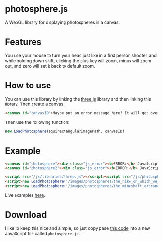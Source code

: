 # photosphere.js
A WebGL library for displaying photospheres in a canvas.

# Features
You use your mouse to turn your head just like in a first person shooter, and while holding down shift, clicking the plus key will zoom, minus will zoom out, and zero will set it back to default zoom.

# How to use
You can use this library by linking the [three.js](https://threejs.org/) library and then linking this library. Then create a canvas.
```html
<canvas id="canvasID">Maybe put an error message here? It will get overwritten by the canvas once it loads.</canvas>
```
Then use the following function:
```js
new LoadPhotosphere(equirectangularImagePath, canvasID)
```
# Example
```html
<canvas id="photosphere"><div class="js_error"><b>ERROR:</b> JavaScript programs need JavaScript to be enabled to run. You shouldn't be surprised by this.</div></canvas> <!---canvas for the first photosphere--->
<canvas id="photosphere2"><div class="js_error"><b>ERROR:</b> JavaScript programs need JavaScript to be enabled to run. You shouldn't be surprised by this.</div></canvas> <!---canvas for the second photosphere--->

<script src="/js/libraries/three.js"></script><script src="/js/photosphere.js"></script> <!---load libraries--->
<script>new LoadPhotosphere('/images/photospheres/the_hike_on_which_we_got_lost.jpg', 'photosphere')</script> <!---js for the first photosphere--->
<script>new LoadPhotosphere('/images/photospheres/the_mineshaft_entrance.jpg', 'photosphere2')</script> <!---js for the second photosphere--->
```
Live examples [here](https://gamepro5.github.io/virtual_reality).

# Download
I like to keep this nice and simple, so just copy pase [this code](https://github.com/Gamepro5/photosphere.js/blob/master/photosphere.js) into a new JavaScript file called `photosphere.js`.
